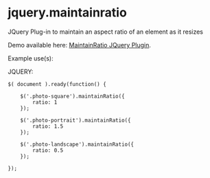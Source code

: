 # jquery.maintainratio
JQuery Plug-in to maintain an aspect ratio of an element as it resizes

Demo available here: [MaintainRatio JQuery Plugin](http://davidjohnfarmer.co.uk/jquery-plugins/).

Example use(s):

JQUERY: 
```
$( document ).ready(function() {

	$('.photo-square').maintainRatio({
	    ratio: 1 
	});

	$('.photo-portrait').maintainRatio({
	    ratio: 1.5  
	});

	$('.photo-landscape').maintainRatio({
	    ratio: 0.5  
	});

});
```